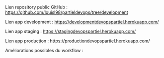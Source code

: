 Lien repository public GitHub : https://github.com/louisl98/partieldevops/tree/development

Lien app development : https://developmentdevopspartiel.herokuapp.com/

Lien app staging : https://stagingdevopspartiel.herokuapp.com/

Lien app production : https://productiondevopspartiel.herokuapp.com/

Améliorations possibles du workflow : 
